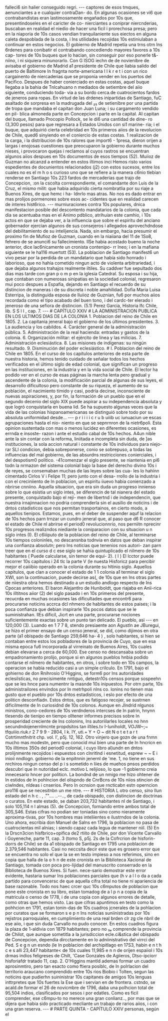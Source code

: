 falleci6 sin halier conseguido regri. --- captores de esos tmques, aenunciantes a e cualquier contraDan- do. En algunas ocasiones se vi6 que contrabandistas eran lastimosamente engañados por 10s que, presentindoseles en el caricter de co- nierciantes a coniprar niercnderias, buscaban en realidad el niedio de hacer una ficil i prorechosa presa; pero en la niaporia de 10s casos vendian tranquilaniente sus eiectos en alguna caleta despoblada de la costa, i Ins utilidades recojidas 10s estiniulaban a continuar en estos negocios. El gobierno de Madrid repetia una trns otrn Ins 6rdenes para conibatir el contrabando concediendo mayores favores a 10s cap- tores de 10s buques que lo hacian, sin conseguir por eso ponerle t&#x26;- niino, i ni siquiera minunorarlo. Con G ISOG iechn de de novienibre de avisaba el gobierno de Madrid a1 presidente de Chile que Iiabia salido del puerto de Baltimore In fragnta norte-americana I l k r e t i con un rico cargainento de niercaderias que se proponia vender en los puertos del Pacifico. Despues de haber conierciado en estas costas, aquel buque llegaba a la bahia de Tnlcahuano n mediados de setiembre del aiio siguiente, conduciendo toda- via a su bordo cerca.de cuatrocientos fardos de jeneros para ropas. En virtud de las drdenes inipartidas de Santiago, fuC asaltado de sorpresa en la madrugada del ₂₅ de setienibre por una partida de tropa que mandaba el capitan don Juan Luna; i su cargamento vendido en pil- blica almoneda parte en Concepcion i parte en la capital. AI capitan del buque, llamado Procopio Pollock, se le di6 una cantidad de dine- ro (3,300 pesos) para que regresara a Estados Unidos con si1 marine- ria; i el buque, que adquirió cierta celebridad en 10s primeros aiios de la revolucion de Chile, qued6 sinyiendo en el coniercio de estas costas. 1 realizacion de la carga, i la distribucion de 10s ralores que import6 - 1presa, dieron orijen a largas i enojosas cuestiones que preocuparon la gobierno durante muchos nieses, i provocaron quejas i reclamos al cuyos rastros se encuentran algunos aiios despues en 10s documentos de esos tiempos (52). Muiioz de Guzman no alcanzd a entender en estos iltimos inci Hemos risto varios espedientes de docunientos relacionados (j2) con estos sucesos, entre los cuales no es el m h o s curioso uno que se refiere a la manera c6nio tlebian renderse en Santiago 10s 223 fardos de mercaderias que trajo de Concepcion, :on la cscolta correspondiente, el comandante don Luis de la Cruz, el mismo milit: que habia adquirido cierta nombratlia por su riaje a Buenos Xires, de que hemc i ha- Idnrlo mas atras. No nos es dado entrar en mas prolijos pormenores sobre esos ac- cidentes que en realidad carecen de interes hist6rico. --- murniuraciones contra 10s populares, dnica manifestacion posible del descontento mandatarios de la colonia, que cada dia se acentuaba mas en el Animo pdblico, atrihuian este camhio, i 10s actos en que se dejaba ver, a la influencia que sobre el espiritu del anciano gobernador ejercian algunos de sus consejeros i allegados aprovechdndose del debilitamiento de su intelijencia. Nada, sin embargo, hacia presumir el proximo fin de Mufioz de Guzman, cuando en la niaiiana del 11 de 1So8, fehrero de se anunci6 su fallecimiento. llSe habia acostado bueno la noche anterior, dice lac6nicamente un cronista contenipo- rr lneo; i en la mafiana siguiente se le ha116 muertott (53). La poblacion de Santiago manifest6 un vivo pesar por la perdida de un mandatario que habia sido honrado i laborioso, que no hahia cometido ningun acto de violenta arbitrariedad, i que dejaba algunos trahajos realmente iltiles. Su caddver fue sepultado dos dias mas tarde con gran p o m p en la iglesia Catedral. Su esposa i su hija, que contaban con numerosas sinipatias en la sociedad colonial, regresaron mui poco despues a Espafia, dejando en Santiago el recuerdo de su distincion de maneras i de su discreta i noble amahilidad. Dofia Maria Luisa Esterripa, la distinguida esposa de lluiioz de Guznian, fu6 por muchos aiios recordada como el tipo acabado del buen tono, i del cardc-ter elerado i jeneroso de una sefiora de distincion. (5.1) Perez Garcia, Historia lfc Chile, lib. S S I I , cap. 7. --- # CAPÍTULO XXIV # LA ADMINISTRACION PUBLICA EN LOS ULTIMOS DIAS DE LA COLONIA 1. Poblacion del reino de Chile en 1805. 2. La capitania jeneral bajo el gobierno de los últimos presidentes. 3. La audiencia y los cabildos. 4. Carácter general de la administración pública. 5. Administración de la real hacienda: entradas y gastos de la colonia. 6. Organización militar: el ejército de línea y las milicias. 7. Administración eclesiástica. 8. Las misiones de indígenas: su ningún resultado. 9. Disminución del poder eclesiástico. # I. Poblacion del reino de Chile en 1805. En el curso de los capítulos anteriores de esta parte de nuestra historia, hemos tenido cuidado de señalar todos los hechos verificados en el último siglo de edad colonial, que significan un progreso en las instituciones, en la industria y en la vida social de Chile. El lector ha podido ver en el curso de esas páginas la marcha lenta pero gradual y ascendente de la colonia, la modificación parcial de algunas de sus leyes, el desarrollo dificultoso pero constante de su riqueza, el aumento de su población, el nacimiento tímido y casi, podría decirse, inconsciente de nuevas aspiraciones, y, por fin, la formación de un pueblo que en el segundo decenio del siglo XIX puede aspirar a su independencia absoluta y que logró conquistarla en buena lid. Se ha supuesto algunas veces que la vida de las colonias hispanoamericanas se distinguió sobre todo por su absoluta uniformidad desde... --- p r i i i i c r u b uiiib uc iunuaciun ue escas agrupaciones hasta el nio- niento en que se sepnrnron de la nietr6poli. Esta opinion sustentada con mas o menos lucidez en diferentes ocasiones, es errnda e insoste- razon i ante el estudio cabal de 10s hechos. A4un nible ante la sin contar con la reforma, liniitada e incompleta sin duda, de ]as instituciones, la sola accion natural i constante de 10s individuos para niejo- rar SLI condicion, debia sobreponerse, conio se sobrepuso, a todas las influencias del mal gobierno, de las absurdns restricciones conierciales, i del despotism0 politico. -41comenzar el siglo presente, se niantenia en pi6 todn la nrmazon del sistema colonial bajo la base del derecho divino 10s i de reyes, se consemaban muchas de las leyes sobre las cua- les lo hahinn cimentado Cirlos V i Felipe 11; pero junto con el desa- rrollo de la industria i con el creciniiento de In poblacion, un espiritu iiuevo habia conienzado a nbrirse cnniino. Aquella situacion, que era sin duda un progreso innienso sobre lo que esistia un siglo intes, se diferencin de tal nianera del estado presente, conquistado bajo el reji- men de libertnd i de independencin, que nuestra irnajinnacion no podria comprenderla sin el ausilio de noticins i de dntos cstadisticos que nos permitan trasportainos, en cierto modo, a aquellos tienipos. Estamos, pues, en el deber de suspender aquf la relacion de 10s hechos parn trnzar un cundro jeneral que, al paso que d6 R conocer el estado de Chile nl abrirse el period0 revolucionnrio, nos perniitn nprecinr 10s progresos realizndos niediante la coniparacion con su situacion u n siglo intes (I). El c6iiiputo de la poblacion del reino de Chile, al terminarse 10s tiempos coloninles, no descansnba todnvia en datos que deban inspirar una confianza absolutn; pero Ins noticias que tenenios nos autori- zan parn treer que en el curso d c ese siglo se hahia quintuplicado el nilmero de 10s habitantes ( Puede calcularse, sin temor de equi- 2). ( I ) El lcctor puede recorrer 10s capitulos i 24 tlc la parte V (le nuesta Hisforicz para percibir mejor el caiiibio operado en la colonia durante su hltinio siglo. Aquellos capitulos, que clan a conocer el estado de 1 1 colonia a1 terminar el siglo XWI, son la continuacion, puede decirse as{, de 10s que en Ins otras partes de niiestra obra hemos destinado a un estudio andlogo respecto de Ins Cpocas anteriores. El baron Alejantlro de Huniboldt, que riajaba en Anii-rica 10s illtitnos aiior (2) del siglo pasado i en 10s primeros del presente, recucrda en muchas ocasiones las dificultades que encontr6 para procurarse noticins accrca dcl nhmero de habitantes de estos paises; i la poca confianza que debian inspirarle 10s pocos datos que se le suministrahan. llEs dificil, Jicrt en una parte, procurarse nociones suficientemente exactas sobre un punto tan delicado. El pueblo, asi --- en 120,000 (3). Luando en 1 7 7 8, stendo presiaente aon Agustln ae JBuregui, se hizo el primer ensayo de un censo jeneral, se did, como dijimos en otra parte (a1 obispado de Santiago 259,646 ha- 4 ) , solo habitantes, si hien se contaban entre estos los pobladores de la provincia de Cuyo, que en esa misma epoca fu6 incorporada al virreinato de Buenos Aires, 10s cuales debian elevarse a cerca de 60,000. Ese censo no descansaba sobre un empadronamiento prolijo, porque si en algunos pueblos hnbia podido contarse el nilmero de habitantes, en otros, i sobre todo en 10s campos, la operacion se habia reducido casi a un simple crilculo. En 1791, bajo el gohierno de don Rnihrosio O'Higgins, se form6 por Ins autoridades eclesilsticas, no precisimente nntiguo, detestn10s censos porque sospeehn que se les hnce para numentnr la masnde 10s inipuestos. Por otrn parte, 10s administrailores envindos por In metrhpoli nIns co. lonins no tienen mas gusto que el pueblo por 10s dntos estadisticos, i eslo por efecto de una politicn desconfiadn. Estos dntos, que es fatigoso recojer, se sustrnen dificilmente de In curiosidnd de 10s colonos. Aunque en JIndrid nlgunos ministros, cono-cedores de 10s verdnderos intercses de In patrin, hnynn tlesendo de tienipo en tiempo olltener informes precisos sobre In prosperidad creciente de Ins colonins, Ins autoriilarles locales no hnn secundndojenernlmcnte propdsitos tan iltiles.tv I-Iuniholdt, VOJW~;~ tfquiiio.riuk.r 2 7 9 9 - 2804, I k. IY, uti.+ Y + O ~ dit N o t e t a r t Cotrtimntfnitrit chp. vol. I\', p5j. 12, 162. Otro vinjero que gozn de una fnmn mucho mas modestn, pero que conocid mui bien una parte de In hncricn en 10s illtimos 350s del period0 colonial, i cuyo libro al)undn en dntos prolijnmente recojidos i espuestos con clnritlnd i esnetitud, esprew ~ ~ E i inioii nndlogn. gobierno de la enpitnnin jenernl de \'me. 1, no tiene en sus nrchiros ningun censo del p i s sometido n liies de muehos pnsos perdidos descubri que In nutoridad eclc. motivo L relijioso, lo que -1 gobierno creia innecesario hncer por politicn. La bondnd de un nmigo me hizo ohtener de In estidos de In pohlncion del olispndo de CnrBcns de 10s niios stincion de ciwlndes, nldeas i cnserios. Pero In ocnsion que rncticabn estn operncion pro116 que se necesitnbn un me ntre. --- # HISTORIA L otro censo, sino Ilun estado del n h c . , ."".... ..--.., de cada obispado, con distincion de doctrinas o curatos. En este estado, se daban 203,732 habitantes nl de Santiago, i solo 105,114 n l almas (5). de Concepcion, forniando entre ambos total de 30S,S46. Estas cifras no podian ser toniadas sino como nieramente aproxima-tivas, por 10s hombres mas inteliientes e ilustrndos de la colonia. Uno ahora, escribia don Manuel de Salns en 1796, la poblacion no pasa de cuatrocientas mil alnias; i siendo capaz cada legua de mantener niil. (5) En la Drscn3cion hisfbrico+opifica de2 rtiito de Chile, por don Vicente Carvallo i Goyeneche, parte 11, cap. 3 (tomo S, p5j. 2s de la Cofrcrion de hisforin-dorrs de Chile) se da a1 obispado de Santiago en 1795 una poblacion de 2.379,546 habitantes. Casi no neccsita decir este que es grosero error que se encuentra no solo el que la se en testo impieso a nos referimos, sino en copia que halla de la o h n de este cronista en la Biblioteca Xacional de Santiago, tomada con poca pro-lijidad del manuscrito conserrado en la Biblioteca de Buenos Xires. Si fuen. nece-sario demostrar este error evidente, hastaria sumar Ins poblaciones parciales que (h v a l l o da a cada partido para convencersc de que aquella cifra total no tiene ni apariencia de base razonable. Todo nos haec crcer quc 10s c6mputos de poblacion que pone este cronista en su libro, estan tomadog de a l p n a copia de la matricula o censo de 1778, i de una copia con algunos errores de detalle, como otras que hemos visto. Las que cifras apuntimos en testo como la pohhcion en 1791, estan tonin-das de 10s cuadros jcnerales de la pohlacion por curatos que se formaron s e p n Ins noticias suniinistradas por 10s rejistros parroquiales, en cumplimiento de una real brden clr zg cle nbril de ese aiio, i que sin duda Carvallo no pudo conocer. En estos cuadros figura la plaza de 1-aldivia con 1879 habitantes; pero no ₅ₑ comprende la provincia de Chilot, que aunque sometitla a la jurisdiccion ecle.ci&#x26;stica del obispado de Concepcion, dependia dircctamente en lo adniinistrativo del virrci del Ped. S e g n un esndo (le In poblacion del archipitlago en 17S3, habin e n t h c e s alli 23,447 habitante&#x3C; de 10s cuales 11,985 e n n de orijen espaiiol i 10s drmas indios feligreses de Chilt, 'Case Gonzales de Agiieros, Dtso-ipciorr hisforiafdr tratado 11, cap. 2. O'Higgins mantld ademas formar un cuadro aprosinmtiro, pero tan esacto como ftiera posiblc, de In polrlacion del territorio araucano comprendido entre 10s rios Biobio i Tolten, segun las noticins que pudierhn suininistrar 10s capitanes de amigos 10s lenguas inttrpretes que 10s fuertes la Ese que i servian en de frontera. cstndo, se acald.de formar el 26 de novicmbre de 1796, daba una polhcion total de 95,504 indios, clasificados por sesos i por edatles. Como es ficil comprender, ese c6mpu-to no merece una gran conlianz.., por mas que se dijera que habia sido practicado mecliante un trabajo de rarios aiios, i con una gran reserva. --- # PARTE QUINTA - CAPÍTULO XXIV personas, según el